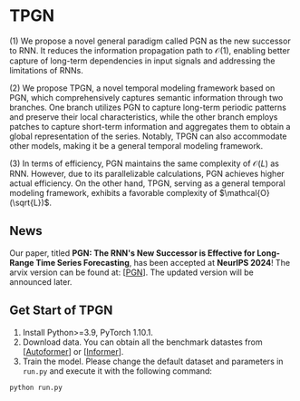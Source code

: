 # TPGN

(1) We propose a novel general paradigm called PGN as the new successor to RNN. It reduces the information propagation path to $\mathcal{O}(1)$, enabling better capture of long-term dependencies in input signals and addressing the limitations of RNNs.

(2) We propose TPGN, a novel temporal modeling framework based on PGN, which comprehensively captures semantic information through two branches. One branch utilizes PGN to capture long-term periodic patterns and preserve their local characteristics, while the other branch employs patches to capture short-term information and aggregates them to obtain a global representation of the series. Notably, TPGN can also accommodate other models, making it be a general temporal modeling framework. 

(3) In terms of efficiency, PGN maintains the same complexity of $\mathcal{O}(L)$ as RNN. However, due to its parallelizable calculations, PGN achieves higher actual efficiency. On the other hand, TPGN, serving as a general temporal modeling framework, exhibits a favorable complexity of $\mathcal{O}(\sqrt{L})$.

## News

Our paper, titled **PGN: The RNN's New Successor is Effective for Long-Range Time Series Forecasting**, has been accepted at **NeurIPS 2024**! The arvix version can be found at: [[PGN](https://arxiv.org/abs/2409.17703)]. 
The updated version will be announced later.

## Get Start of TPGN

1. Install Python>=3.9, PyTorch 1.10.1.
2. Download data. You can obtain all the benchmark datastes from [[Autoformer](https://github.com/thuml/Autoformer)] or [[Informer](https://github.com/zhouhaoyi/Informer2020)].
3. Train the model. Please change the default dataset and parameters in `run.py` and execute it with the following command:

```bash
python run.py
```
